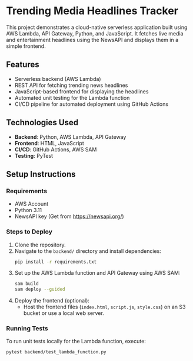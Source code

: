 # Trending Media Headlines Tracker

This project demonstrates a cloud-native serverless application built using AWS Lambda, API Gateway, Python, and JavaScript. It fetches live media and entertainment headlines using the NewsAPI and displays them in a simple frontend.

## Features
- Serverless backend (AWS Lambda)
- REST API for fetching trending news headlines
- JavaScript-based frontend for displaying the headlines
- Automated unit testing for the Lambda function
- CI/CD pipeline for automated deployment using GitHub Actions

## Technologies Used
- **Backend**: Python, AWS Lambda, API Gateway
- **Frontend**: HTML, JavaScript
- **CI/CD**: GitHub Actions, AWS SAM
- **Testing**: PyTest

## Setup Instructions

### Requirements
- AWS Account
- Python 3.11
- NewsAPI key (Get from https://newsapi.org/)

### Steps to Deploy

1. Clone the repository.
2. Navigate to the `backend/` directory and install dependencies:
    ```bash
    pip install -r requirements.txt
    ```
3. Set up the AWS Lambda function and API Gateway using AWS SAM:
    ```bash
    sam build
    sam deploy --guided
    ```
4. Deploy the frontend (optional):
    - Host the frontend files (`index.html`, `script.js`, `style.css`) on an S3 bucket or use a local web server.

### Running Tests
To run unit tests locally for the Lambda function, execute:
```bash
pytest backend/test_lambda_function.py
```
